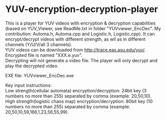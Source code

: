 # YUV-encryption-decryption-player
This is a player for YUV videos with encryption &amp; decryption capabilities (based on YUV_Viewer, see ReadMe.txt in folder "YUVviewer_EncDec". My contribution: Automa.h, Automa.cpp and Logistic.h, Logistic.cpp). It can encrypt/decrypt videos with different strength, as wll as in different channels (Y/U/V/all 3 channels).  
YUV videos can be downloaded from http://trace.eas.asu.edu/yuv/.  
Encrypted file is named "XXX.e.yuv".  
Decrypting will not generate a video file. The player will only decrypt and play the decrypted video.  

EXE file: YUVviewer_EncDec.exe

Key input instructions:  
Low strength(cellular automata) encryption/decryption: 24bit key (3 numbers no more than 255) separated by comma (example: 20,50,10).  
High strength(logistic chaos map) encryption/decryption: 80bit key (10 numbers no more than 255) separated by comma (example: 20,50,10,59,166,1,23,56,55,99).
